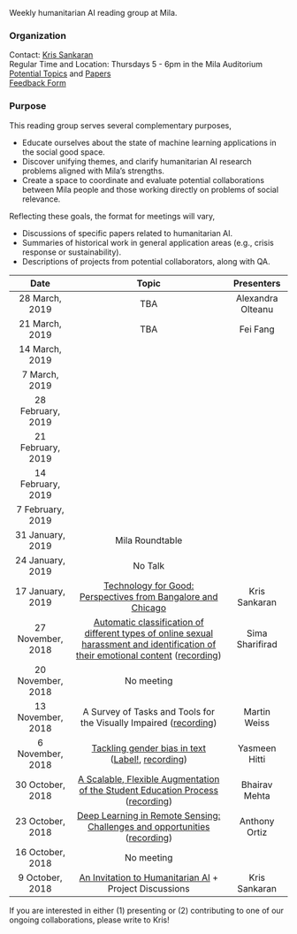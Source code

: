 Weekly humanitarian AI reading group at Mila.

### Organization
Contact: [Kris Sankaran](kris.sankaran@umontreal.ca)  
Regular Time and Location: Thursdays 5 - 6pm in the Mila Auditorium
[Potential Topics](https://docs.google.com/document/d/17zkL8ql4JcM8knAEJfRtmgtUCiv-7PyYaZlMTkkvkYM/edit) and [Papers](https://docs.google.com/spreadsheets/u/1/d/1J012R_UeZnJPbADdc_8iXmoLsDXv_-vGQOOo8yWBZKM/edit)  
[Feedback Form](https://docs.google.com/forms/d/1FRMYoAEy4VozPfgRpZqIcgjfrkKZKiGoIQ5bBNBgZS0/edit)

### Purpose

This reading group serves several complementary purposes,
* Educate ourselves about the state of machine learning applications in the social good space.
* Discover unifying themes, and clarify humanitarian AI research problems aligned with Mila’s strengths.
* Create a space to coordinate and evaluate potential collaborations between Mila people and those working directly on problems of social relevance.

Reflecting these goals, the format for meetings will vary,
 * Discussions of specific papers related to humanitarian AI.
 * Summaries of historical work in general application areas (e.g., crisis response or sustainability).
 * Descriptions of projects from potential collaborators, along with QA.

|       Date       | Topic | Presenters | 
|:--------------------:|:---------------------------------:|:----------:|
| 28 March, 2019 | TBA | Alexandra Olteanu |
| 21 March, 2019 | TBA | Fei Fang |
| 14 March, 2019 | | |
| 7 March, 2019 | | |
| 28 February, 2019 | | |
| 21 February, 2019 | | |
| 14 February, 2019 | | |
| 7 February, 2019 | | |
| 31 January, 2019 | Mila Roundtable | |
| 24 January, 2019 | No Talk | |
| 17 January, 2019 | [Technology for Good: Perspectives from Bangalore and Chicago](https://drive.google.com/file/d/1Psp0NJsL8lNx41RRSrtgNhWplB9a-t2N/view?usp=sharing) | Kris Sankaran |
| 27 November, 2018 | [Automatic classification of different types of online sexual harassment and identification of their emotional content](https://docs.google.com/presentation/d/1L9HKI6E6g3IezKDpYGwmo0BFwyg-bWasXrudZQ_Jsoo/edit?usp=sharing) ([recording](https://bluejeans.com/s/vvhOd/))| Sima Sharifirad |
| 20 November, 2018 | No meeting |  |
| 13 November, 2018 | A Survey of Tasks and Tools for the Visually Impaired ([recording](https://bluejeans.com/playback/s/C0uYdvznGCA9WZ9RYzmr7O2LvEwql7uLG1A98l8M8jz9MmnnDzRImoqDiCoHAfDj)) | Martin Weiss |
| 6 November, 2018 | [Tackling gender bias in text](https://drive.google.com/open?id=1--Gu_mcHssy7KLPePSvNExiOQt8Emmur) ([Label!](https://sites.google.com/view/biaslyai/home), [recording](https://bluejeans.com/playback/s/SL7kFTdtxn8By4oPQiWsH5qheSrnYl9hYTV4soAotsQckVr5TQoXY2tHWomGIvGa)) | Yasmeen Hitti |
| 30 October, 2018 | [A Scalable, Flexible Augmentation of the Student Education Process](https://docs.google.com/presentation/d/1XXCOMBnRqKdQTbjPNQrN7u8eQ1PI8-INHyF9PpntcMI/edit#slide=id.g46896b1dfa_0_644) ([recording](https://bluejeans.com/playback/s/SEQunbRtrx95koUJlwkXBmGEdgnQakIxuC8fzSdh702uJ9YAECmT29kvSJ2UZBKG)) | Bhairav Mehta |
| 23 October, 2018 | [Deep Learning in Remote Sensing: Challenges and opportunities](https://docs.google.com/presentation/d/1BkumLGAr1kOT8NPla8K2R0s7Vw6JRGW-MQUn3wmq7sI/edit#slide=id.p) ([recording](https://drive.google.com/file/d/1oB9hZiWL0_PxFbgINIbq6F4ba6vX4-rJ/view?usp=sharing)) | Anthony Ortiz |
| 16 October, 2018 |	No meeting  |  |
| 9 October, 2018 |	[An Invitation to Humanitarian AI](https://docs.google.com/presentation/d/1UZAdWj_KL3OL01JwUaTQWg_7mzg0VNu-5y6dCg_mf2k/edit#slide=id.g43b6d344ca_0_125) + Project Discussions | Kris Sankaran |

If you are interested in either (1) presenting or (2) contributing to one of our ongoing collaborations, please write to Kris!
